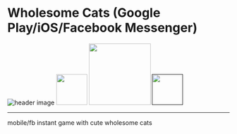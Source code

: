 # Wholesome Cats (Google Play/iOS/Facebook Messenger)
![header image](https://img.itch.zone/aW1nLzE1MjE0MzgucG5n/original/FGpGqx.png)
<a href="https://apps.facebook.com/wholesome_cats" target="_blank"><img src="https://zephyo.github.io/img/messenger.png" 
height="70" /></a>
<a href="https://play.google.com/store/apps/details?id=com.AngelaHe.WholesomeCats" target="_blank"><img src="https://play.google.com/intl/en_us/badges/images/generic/en_badge_web_generic.png" 
width="140" /></a>
  <a href="" target="_blank"><img src="https://devimages-cdn.apple.com/app-store/marketing/guidelines/images/badge-download-on-the-app-store.svg" 
height="70" /></a>

***

mobile/fb instant game with cute wholesome cats
